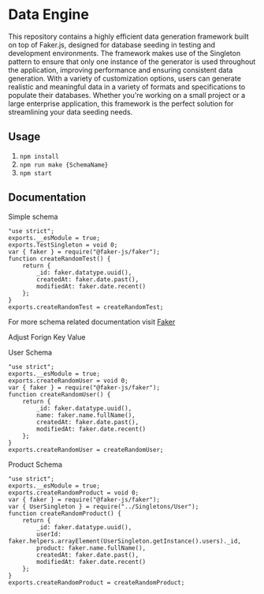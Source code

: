 # Data Engine

This repository contains a highly efficient data generation framework built on top of Faker.js, designed for database seeding in testing and development environments. The framework makes use of the Singleton pattern to ensure that only one instance of the generator is used throughout the application, improving performance and ensuring consistent data generation. With a variety of customization options, users can generate realistic and meaningful data in a variety of formats and specifications to populate their databases. Whether you're working on a small project or a large enterprise application, this framework is the perfect solution for streamlining your data seeding needs.

## Usage

1. `npm install`
2. `npm run make {SchemaName}`
3. `npm start`

## Documentation

Simple schema

```
"use strict";
exports.__esModule = true;
exports.TestSingleton = void 0;
var { faker } = require("@faker-js/faker");
function createRandomTest() {
    return {
        _id: faker.datatype.uuid(),
        createdAt: faker.date.past(),
        modifiedAt: faker.date.recent()
    };
}
exports.createRandomTest = createRandomTest;
```

For more schema related documentation visit [Faker](https://fakerjs.dev/api/)

Adjust Forign Key Value

User Schema

```
"use strict";
exports.__esModule = true;
exports.createRandomUser = void 0;
var { faker } = require("@faker-js/faker");
function createRandomUser() {
    return {
        _id: faker.datatype.uuid(),
        name: faker.name.fullName(),
        createdAt: faker.date.past(),
        modifiedAt: faker.date.recent()
    };
}
exports.createRandomUser = createRandomUser;
```

Product Schema

```
"use strict";
exports.__esModule = true;
exports.createRandomProduct = void 0;
var { faker } = require("@faker-js/faker");
var { UserSingleton } = require("../Singletons/User");
function createRandomProduct() {
    return {
        _id: faker.datatype.uuid(),
        userId: faker.helpers.arrayElement(UserSingleton.getInstance().users)._id,
        product: faker.name.fullName(),
        createdAt: faker.date.past(),
        modifiedAt: faker.date.recent()
    };
}
exports.createRandomProduct = createRandomProduct;
```
